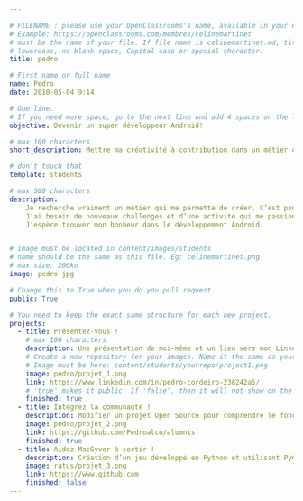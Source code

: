 ```yaml
---

# FILENAME : please use your OpenClassrooms's name, available in your url.
# Example: https://openclassrooms.com/membres/celinemartinet
# must be the name of your file. If file name is celinemartinet.md, title is celinemartinet.
# lowercase, no blank space, Capital case or special character.
title: pedro

# First name or full name
name: Pedro
date: 2018-05-04 9:14

# One line.
# If you need more space, go to the next line and add 4 spaces on the left, as in 'description'.
objective: Devenir un super développeur Android!

# max 100 characters
short_description: Mettre ma créativité à contribution dans un métier qui me plait vraiment.

# don't touch that
template: students

# max 500 characters
description:
    Je recherche vraiment un métier qui me permette de créer. C’est pourquoi, j’ai choisi de me reconvertir.
    J’ai besoin de nouveaux challenges et d’une activité qui me passionne.
    J’espère trouver mon bonheur dans le développement Android.


# image must be located in content/images/students
# name should be the same as this file. Eg: celinemartinet.png
# max size: 200ko
image: pedro.jpg

# Change this to True when you do you pull request.
public: True

# You need to keep the exact same structure for each new project.
projects:
  - title: Présentez-vous !
    # max 100 characters
    description: Une présentation de moi-même et un lien vers mon LinkedIn.
    # Create a new repository for your images. Name it the same as your nickname and profile picture.
    # Image must be here: content/students/yourrepo/project1.png
    image: pedro/projet_1.png
    link: https://www.linkedin.com/in/pedro-cordeiro-238242a5/
    # 'true' makes it public. If 'false', then it will not show on the website.
    finished: true
  - title: Intégrez la communauté !
    description: Modifier un projet Open Source pour comprendre le fonctionnement de Git, de Github et des pull requests.
    image: pedro/projet_2.png
    link: https://github.com/Pedroalco/alumnis
    finished: true
  - title: Aidez MacGyver à sortir !
    description: Création d’un jeu développé en Python et utilisant PyGame.
    image: ratus/projet_3.png
    link: https://www.github.com
    finished: false
---
```

